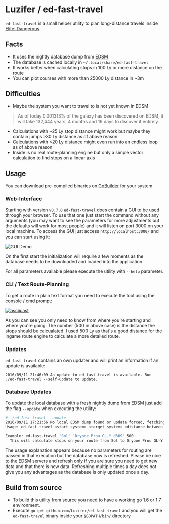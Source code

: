 # Luzifer / ed-fast-travel

`ed-fast-travel` is a small helper utility to plan long-distance travels inside [Elite: Dangerous](https://www.elitedangerous.com).

## Facts

- It uses the nightly database dump from [EDSM](https://www.edsm.net/)
- The database is cached locally in `~/.local/share/ed-fast-travel`
- It works better when calculating stops in 100 Ly or more distance on the route
- You can plot courses with more than 25000 Ly distance in ~3m

## Difficulties

- Maybe the system you want to travel to is not yet known in EDSM  
> As of today 0.001313% of the galaxy has been discovered on EDSM, it will take 132,444 years, 4 months and 19 days to discover it entirely.
- Calculations with ~25 Ly stop distance might work but maybe they contain jumps >30 Ly distance as of above reason
- Calculations with <20 Ly distance might even run into an endless loop as of above reason
- Inside is no real route-planning engine but only a simple vector calculation to find stops on a linear axis

## Usage

You can download pre-compiled binaries on [GoBuilder](https://gobuilder.me/github.com/Luzifer/ed-fast-travel) for your system.

### Web-Interface

Starting with version `v0.7.0` `ed-fast-travel` does contain a GUI to be used through your browser. To use that one just start the command without any arguments (you may want to see the parameters for more adjustments but the defaults will work for most people) and it will listen on port 3000 on your local machine. To access the GUI just access `http://localhost:3000/` and you can start using it:

![GUI Demo](https://d3vv6lp55qjaqc.cloudfront.net/items/0L1N3R3r2W1w051U1k2B/Screen%20Recording%202016-09-13%20at%2001.51%20PM.gif)

On the first start the initialization will require a few moments as the database needs to be downloaded and loaded into the application.

For all parameters available please execute the utility with `--help` parameter.

### CLI / Text Route-Planning

To get a route in plain text format you need to execute the tool using the console / cmd prompt:

[![asciicast](https://asciinema.org/a/7ea5fd8hexx9wy38bcge3er1j.png)](https://asciinema.org/a/7ea5fd8hexx9wy38bcge3er1j?t=12)

As you can see you only need to know from where you're starting and where you're going. The number (500 in above case) is the distance the stops should be calcualated. I used 500 Ly as that's a good distance for the ingame route engine to calculate a more detailed route.

### Updates

`ed-fast-travel` contains an own updater and will print an information if an update is available:

```
2016/09/11 21:46:09 An update to ed-fast-travel is available. Run ./ed-fast-travel --self-update to update.
```

### Database Updates

To update the local database with a fresh nightly dump from EDSM just add the flag `--update` when executing the utility:

```bash
# ./ed-fast-travel --update
2016/09/11 17:21:56 No local EDSM dump found or update forced, fetching dump...
Usage: ed-fast-travel <start system> <target system> <distance between nav points>

Example: ed-fast-travel 'Sol' 'Dryooe Prou GL-Y d369' 500
  This will calculate stops on your route from Sol to Dryooe Prou GL-Y d369 every 500Ly
```

The usage explanation appears because no parameters for routing are passed in that execution but the database now is refreshed. Please be nice to the EDSM servers and refresh only if you are sure you need to get new data and that there is new data. Refreshing multiple times a day does not give you any advantages as the database is only updated once a day.

## Build from source

- To build this utility from source you need to have a working go 1.6 or 1.7 environment.
- Execute `go get github.com/Luzifer/ed-fast-travel` and you will get the `ed-fast-travel` binary inside your `$GOPATH/bin/` directory
